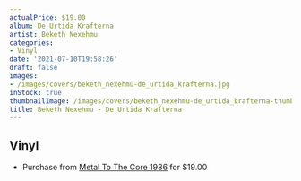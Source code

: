 ```yaml
---
actualPrice: $19.00
album: De Urtida Krafterna
artist: Beketh Nexehmu
categories:
- Vinyl
date: '2021-07-10T19:58:26'
draft: false
images:
- /images/covers/beketh_nexehmu-de_urtida_krafterna.jpg
inStock: true
thumbnailImage: /images/covers/beketh_nexehmu-de_urtida_krafterna-thumb.jpg
title: Beketh Nexehmu - De Urtida Krafterna
---
```


## Vinyl
* Purchase from [Metal To The Core 1986](https://metaltothecore1986.com/shop/beketh-nexehmu-de-urtida-krafterna-7-ep/) for $19.00
